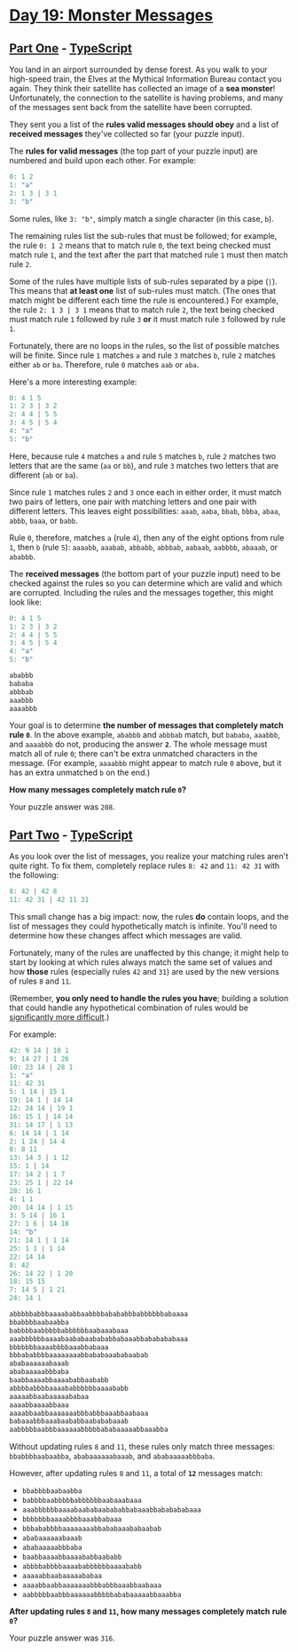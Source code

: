 # [Day 19: Monster Messages](https://adventofcode.com/2020/day/19)

## [Part One](https://adventofcode.com/2020/day/19#part1) - [TypeScript](./typescript/part_one.ts)

You land in an airport surrounded by dense forest. As you walk to your
high-speed train, the Elves at the Mythical Information Bureau contact you
again. They think their satellite has collected an image of a **sea monster**!
Unfortunately, the connection to the satellite is having problems, and many of
the messages sent back from the satellite have been corrupted.

They sent you a list of the **rules valid messages should obey** and a list of
**received messages** they've collected so far (your puzzle input).

The **rules for valid messages** (the top part of your puzzle input) are
numbered and build upon each other. For example:

```rs
0: 1 2
1: "a"
2: 1 3 | 3 1
3: "b"
```

Some rules, like `3: "b"`, simply match a single character (in this case, `b`).

The remaining rules list the sub-rules that must be followed; for example, the
rule `0: 1 2` means that to match rule `0`, the text being checked must match
rule `1`, and the text after the part that matched rule `1` must then match
rule `2`.

Some of the rules have multiple lists of sub-rules separated by a pipe (`|`).
This means that **at least one** list of sub-rules must match. (The ones that
match might be different each time the rule is encountered.) For example, the
rule `2: 1 3 | 3 1` means that to match rule `2`, the text being checked must
match rule `1` followed by rule `3` **or** it must match rule `3` followed by
rule `1`.

Fortunately, there are no loops in the rules, so the list of possible matches
will be finite. Since rule `1` matches `a` and rule `3` matches `b`, rule `2`
matches either `ab` or `ba`. Therefore, rule `0` matches `aab` or `aba`.

Here's a more interesting example:

```rs
0: 4 1 5
1: 2 3 | 3 2
2: 4 4 | 5 5
3: 4 5 | 5 4
4: "a"
5: "b"
```

Here, because rule `4` matches `a` and rule `5` matches `b`, rule `2` matches
two letters that are the same (`aa` or `bb`), and rule `3` matches two letters
that are different (`ab` or `ba`).

Since rule `1` matches rules `2` and `3` once each in either order, it must
match two pairs of letters, one pair with matching letters and one pair with
different letters. This leaves eight possibilities: `aaab`, `aaba`, `bbab`,
`bbba`, `abaa`, `abbb`, `baaa`, or `babb`.

Rule `0`, therefore, matches `a` (rule `4`), then any of the eight options
from rule `1`, then `b` (rule `5`): `aaaabb`, `aaabab`, `abbabb`, `abbbab`,
`aabaab`, `aabbbb`, `abaaab`, or `ababbb`.

The **received messages** (the bottom part of your puzzle input) need to be
checked against the rules so you can determine which are valid and which are
corrupted. Including the rules and the messages together, this might look
like:

```rs
0: 4 1 5
1: 2 3 | 3 2
2: 4 4 | 5 5
3: 4 5 | 5 4
4: "a"
5: "b"

ababbb
bababa
abbbab
aaabbb
aaaabbb
```

Your goal is to determine **the number of messages that completely match**
**rule `0`**. In the above example, `ababbb` and `abbbab` match, but `bababa`,
`aaabbb`, and `aaaabbb` do not, producing the answer **`2`**. The whole
message must match all of rule `0`; there can't be extra unmatched characters
in the message. (For example, `aaaabbb` might appear to match rule `0` above,
but it has an extra unmatched `b` on the end.)

**How many messages completely match rule `0`?**

Your puzzle answer was `208`.

## [Part Two](https://adventofcode.com/2020/day/19#part2) - [TypeScript](./typescript/part_two.ts)

As you look over the list of messages, you realize your matching rules aren't
quite right. To fix them, completely replace rules `8: 42` and `11: 42 31`
with the following:

```rs
8: 42 | 42 8
11: 42 31 | 42 11 31
```

This small change has a big impact: now, the rules **do** contain loops, and
the list of messages they could hypothetically match is infinite. You'll need
to determine how these changes affect which messages are valid.

Fortunately, many of the rules are unaffected by this change; it might help to
start by looking at which rules always match the same set of values and how
**those** rules (especially rules `42` and `31`) are used by the new versions
of rules `8` and `11`.

(Remember, **you only need to handle the rules you have**; building a solution
that could handle any hypothetical combination of rules would be
[significantly more difficult](https://en.wikipedia.org/wiki/Formal_grammar).)

For example:

```rs
42: 9 14 | 10 1
9: 14 27 | 1 26
10: 23 14 | 28 1
1: "a"
11: 42 31
5: 1 14 | 15 1
19: 14 1 | 14 14
12: 24 14 | 19 1
16: 15 1 | 14 14
31: 14 17 | 1 13
6: 14 14 | 1 14
2: 1 24 | 14 4
0: 8 11
13: 14 3 | 1 12
15: 1 | 14
17: 14 2 | 1 7
23: 25 1 | 22 14
28: 16 1
4: 1 1
20: 14 14 | 1 15
3: 5 14 | 16 1
27: 1 6 | 14 18
14: "b"
21: 14 1 | 1 14
25: 1 1 | 1 14
22: 14 14
8: 42
26: 14 22 | 1 20
18: 15 15
7: 14 5 | 1 21
24: 14 1

abbbbbabbbaaaababbaabbbbabababbbabbbbbbabaaaa
bbabbbbaabaabba
babbbbaabbbbbabbbbbbaabaaabaaa
aaabbbbbbaaaabaababaabababbabaaabbababababaaa
bbbbbbbaaaabbbbaaabbabaaa
bbbababbbbaaaaaaaabbababaaababaabab
ababaaaaaabaaab
ababaaaaabbbaba
baabbaaaabbaaaababbaababb
abbbbabbbbaaaababbbbbbaaaababb
aaaaabbaabaaaaababaa
aaaabbaaaabbaaa
aaaabbaabbaaaaaaabbbabbbaaabbaabaaa
babaaabbbaaabaababbaabababaaab
aabbbbbaabbbaaaaaabbbbbababaaaaabbaaabba
```

Without updating rules `8` and `11`, these rules only match three messages:
`bbabbbbaabaabba`, `ababaaaaaabaaab`, and `ababaaaaabbbaba`.

However, after updating rules `8` and `11`, a total of **`12`** messages
match:

- `bbabbbbaabaabba`
- `babbbbaabbbbbabbbbbbaabaaabaaa`
- `aaabbbbbbaaaabaababaabababbabaaabbababababaaa`
- `bbbbbbbaaaabbbbaaabbabaaa`
- `bbbababbbbaaaaaaaabbababaaababaabab`
- `ababaaaaaabaaab`
- `ababaaaaabbbaba`
- `baabbaaaabbaaaababbaababb`
- `abbbbabbbbaaaababbbbbbaaaababb`
- `aaaaabbaabaaaaababaa`
- `aaaabbaabbaaaaaaabbbabbbaaabbaabaaa`
- `aabbbbbaabbbaaaaaabbbbbababaaaaabbaaabba`

**After updating rules `8` and `11`, how many messages completely match**
**rule `0`?**

Your puzzle answer was `316`.
